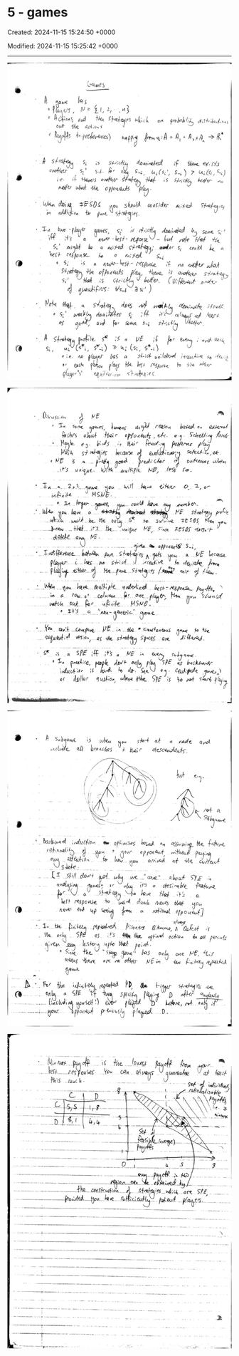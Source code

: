 # 5 - games

Created: 2024-11-15 15:24:50 +0000

Modified: 2024-11-15 15:25:42 +0000

---

![](../../media/Micro-5---games-image1.jpeg)



![](../../media/Micro-5---games-image2.jpeg)



![](../../media/Micro-5---games-image3.jpeg)



![](../../media/Micro-5---games-image4.jpeg)






